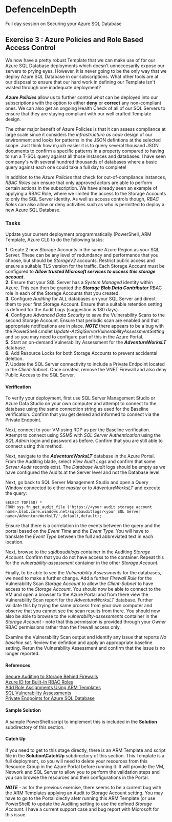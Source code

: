 # DefenceInDepth
Full day session on Securing your Azure SQL Database


## Exercise 3 : Azure Policies and Role Based Access Control

We now have a pretty robust Template that we can make use of for our Azure SQL Database deployments which doesn't unneccesarily expose our servers to prying eyes. However, it is never going to be the only way that we deploy Azure SQL Database in our subscriptions. What other tools are at our disposal to ensure that our hard work in defining our Template isn't wasted through one inadequate deployment?

***Azure Policies*** allow us to further control *what* can be deployed into our subscriptions with the option to either **deny** or **correct** any non-compliant ones. We can also get an ongoing Health Check of all of our SQL Servers to ensure that they are staying compliant with our well crafted Template design.

The other major benefit of Azure Policies is that it can assess compliance at large scale since it considers the *infrastructure as code* design of our environment and looks for patterns in the JSON defintions at the selected scope. Just think how m,uch easier it is to query several thousand JSON documents to confirm a specific patterns in a property compared to having to run a T-SQL query against all those instances and databases. I have seen company's with several hundred thousands of databases where a basic query against each one could take a full day to complete!

In addition to the *Azure Policies* that check for out-of-compliance instances, *RBAC Roles* can ensure that only approved actors are able to perform certain actions in the subscription. We have already seen an example of applying a RBAC Role, where we limited the access to the Storage Accounts to only the SQL Server identity. As well as access controls though, *RBAC Roles* can also allow or deny activities such as who is permitted to deploy a new Azure SQL Database.


### Tasks

Update your current deployment programmatically (PowerShell, ARM Template, Azure CLI) to do the following tasks:

**1.** Create 2 new Storage Accounts in the same Azure Region as your SQL Server. These can be any level of redundancy and performance that you choose, but should be *StorageV2* accounts. Restrict public access and ensure a suitable TLS version for the traffic. Each Storage Account must be configured to ***Allow trusted Microsoft services to access this storage account***.      
**2.** Ensure that your SQL Server has a *System Managed* identity within Azure. This can then be granted the ***Storage Blob Data Contributor*** RBAC role in each of the Storage Accounts that you created.  
**3.** Configure *Auditing* for ALL databases on your SQL Server and direct them to your first Storage Account. Ensure that a suitable retention setting is defined for the Audit Logs (suggestion is 180 days).  
**4.** Configure *Advanced Data Security* to save the Vulnerability Scans to the second Storage Account. Ensure that periodic scan are enabled and that appropriate notifications are in place. ***NOTE*** there appears to be a bug with the PowerShell cmdlet *Update-AzSqlServerVulnerabilityAssessmentSetting* and so you may need to configure part of this in the Azure Portal.     
**5.** Start an on-demand Vulnerability Assessment for the ***AdventureWorksLT*** database.  
**6.** Add Resource Locks for both Storage Accounts to prevent accidental deletion.  
**7.** Update the SQL Server connectivity to include a Private Endpoint located in the *Client-Subnet*. Once created, remove the VNET Firewall and also deny Public Access to the SQL Server.  


#### Verification

To verify your deployment, first use SQL Server Management Studio or Azure Data Studio on your own computer and attempt to connect to the database using the same connection string as used for the Baseline verification.  Confirm that you get denied and informed to connect via the Private Endpoint.

Next, connect to your VM using RDP as per the Baseline verification. Attempt to connect using SSMS with *SQL Server Authentication* using the *SQL Admin* login and password as before. Confirm that you are still able to connect using this method.

Next, navigate to the ***AdventureWorksLT*** database in the Azure Portal. From the Auditing blade, select *View Audit Logs* and confirm that some *Server Audit* records exist. The *Database Audit* logs should be empty as we have configured the Audits at the Server level and not the Database level.

Next, go back to SQL Server Management Studio and open a Query Window connected to either *master* or to *AdventureWorksLT* and execute the query:  
```
SELECT TOP(50) *   
FROM sys.fn_get_audit_file ('https://<your audit storage account name>.blob.core.windows.net/sqldbauditlogs/<your SQL Server name>/AdventureWorksLT/',default,default);
```  
Ensure that there is a correlation in the events between the query and the portal based on the *Event Time* and the *Event Type*. You will have to translate the *Event Type* between the full and abbreviated text in each location.    

Next, browse to the *sqldbauditlogs* container in the Auditing *Storage Account*. Confirm that you do not have access to the container. Repeat this for the *vulnerability-assessment* container in the other *Storage Account*.

Finally, to be able to see the *Vulnerability Assessments* for the databases, we need to make a further change. Add a further *Firewall Rule* for the Vulnerability Scan *Storage Account* to allow the *Client-Subnet* to have access to the *Storage Account*. You should now be able to connect to the VM and open a browser to the Azure Portal and from there view the Vulnerability Scan report for the *AdventureWorksLT* database. Further validate this by trying the same process from your own computer and observe that you cannot see the scan results from there. You should now also be able to browse to the *vulnerability-assessments* container in the *Storage Account* - note that this permission is provided through your *Owner* RBAC permissions rather than the firewall access only.

Examine the Vulnerability Scan output and identify any issue that reports *No baseline set*. Review the defintion and apply an approppriate baseline setting. Rerun the Vulnerability Assessment and confirm that the issue is no longer reported. 


#### References

[Secure Auditing to Storage Behind Firewalls](https://docs.microsoft.com/en-us/azure/azure-sql/database/audit-write-storage-account-behind-vnet-firewall)  
[Azure ID for Built-In RBAC Roles](https://docs.microsoft.com/en-us/azure/role-based-access-control/built-in-roles)  
[Add Role Assignments Using ARM Templates](https://docs.microsoft.com/en-us/azure/role-based-access-control/role-assignments-template)  
[SQL Vulnerability Assessments](https://docs.microsoft.com/en-us/azure/azure-sql/database/sql-vulnerability-assessment)  
[Private Endpoints for Azure SQL Database](https://docs.microsoft.com/en-us/azure/azure-sql/database/private-endpoint-overview)  


#### Sample Solution

A sample PowerShell script to implement this is included in the **Solution** subdirectory of this section.


#### Catch Up

If you need to get to this stage directly, there is an ARM Template and script file in the **Solution\CatchUp** subdirectory of this section. This Template is a full deployment, so you will need to delete your resources from this Resource Group in the Azure Portal before running it. It will provide the VM, Network and SQL Server to allow you to perform the validation steps and you can browse the resources and their configurations in the Portal.

***NOTE*** - as for the previous exercise, there seems to be a current bug with the ARM Templates applying an Audit to Storage Account setting. You may have to go to the Portal diectly afetr running this ARM Template (or use PowerShell) to update the Auditing setting to use the defined *Storage Account*. I have a current support case and bug report with Microsoft for this issue.